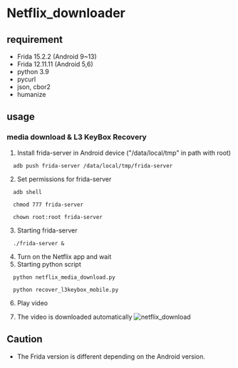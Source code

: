 # Netflix_downloader

## requirement
+ Frida 15.2.2 (Android 9~13)
+ Frida 12.11.11 (Android 5,6)
+ python 3.9
+ pycurl
+ json, cbor2
+ humanize

## usage
### media download & L3 KeyBox Recovery
1. Install frida-server in Android device ("/data/local/tmp" in path with root)
```
  adb push frida-server /data/local/tmp/frida-server
```
2. Set permissions for frida-server
```
  adb shell

  chmod 777 frida-server

  chown root:root frida-server
```
3. Starting frida-server
```
  ./frida-server &
```
4. Turn on the Netflix app and wait
5. Starting python script
```
  python netflix_media_download.py

  python recover_l3keybox_mobile.py
```
6. Play video


7. The video is downloaded automatically
![netflix_download](https://user-images.githubusercontent.com/69188747/205892336-b64058fc-c4a7-475c-8277-d0c064ea773a.png)<br>



## Caution
+ The Frida version is different depending on the Android version.

